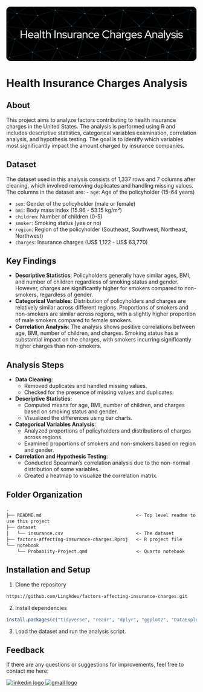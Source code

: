 ![header](header.png)
# Health Insurance Charges Analysis

## About
This project aims to analyze factors contributing to health insurance charges in the United States. The analysis is performed using R and includes descriptive statistics, categorical variables examination, correlation analysis, and hypothesis testing. The goal is to identify which variables most significantly impact the amount charged by insurance companies.

## Dataset
The dataset used in this analysis consists of 1,337 rows and 7 columns after cleaning, which involved removing duplicates and handling missing values. The columns in the dataset are:
- `age`: Age of the policyholder (15-64 years)
- `sex`: Gender of the policyholder (male or female)
- `bmi`: Body mass index (15.96 - 53.15 kg/m²)
- `children`: Number of children (0-5)
- `smoker`: Smoking status (yes or no)
- `region`: Region of the policyholder (Southeast, Southwest, Northeast, Northwest)
- `charges`: Insurance charges (US$ 1,122 - US$ 63,770)

## Key Findings
- **Descriptive Statistics**: Policyholders generally have similar ages, BMI, and number of children regardless of smoking status and gender. However, charges are significantly higher for smokers compared to non-smokers, regardless of gender.
- **Categorical Variables**: Distribution of policyholders and charges are relatively similar across different regions.
Proportions of smokers and non-smokers are similar across regions, with a slightly higher proportion of male smokers compared to female smokers.
- **Correlation Analysis**: The analysis shows positive correlations between age, BMI, number of children, and charges. Smoking status has a substantial impact on the charges, with smokers incurring significantly higher charges than non-smokers.

## Analysis Steps
- **Data Cleaning**:
    - Removed duplicates and handled missing values.
    - Checked for the presence of missing values and duplicates.
- **Descriptive Statistics**:
    - Computed means for age, BMI, number of children, and charges based on smoking status and gender.
    - Visualized the differences using bar charts.
- **Categorical Variables Analysis**:
    - Analyzed proportions of policyholders and distributions of charges across regions.
    - Examined proportions of smokers and non-smokers based on region and gender.
- **Correlation and Hypothesis Testing**:
    - Conducted Spearman’s correlation analysis due to the non-normal distribution of some variables.
    - Created a heatmap to visualize the correlation matrix.

## Folder Organization
    .
    ├── README.md                                   <- Top level readme to use this project
    ├── dataset
    │   └── insurance.csv                           <- The dataset
    ├── factors-affecting-insurance-charges.Rproj   <- R project file
    └── notebook
        └── Probabiity-Project.qmd                  <- Quarto notebook

## Installation and Setup
1. Clone the repository
```bash
https://github.com/LingAdeu/factors-affecting-insurance-charges.git
```
2. Install dependencies
```r
install.packages(c("tidyverse", "readr", "dplyr", "ggplot2", "DataExplorer", "gridExtra"))
```
3. Load the dataset and run the analysis script.

## Feedback
If there are any questions or suggestions for improvements, feel free to contact me here:

<a href="https://www.linkedin.com/in/adelia-januarto/" target="_blank">
    <img src="https://raw.githubusercontent.com/maurodesouza/profile-readme-generator/master/src/assets/icons/social/linkedin/default.svg" width="52" height="40" alt="linkedin logo"/>
  </a>
<a href="mailto:januartoadelia@gmail.com" target="_blank">
    <img src="https://raw.githubusercontent.com/maurodesouza/profile-readme-generator/master/src/assets/icons/social/gmail/default.svg"  width="52" height="40" alt="gmail logo"/>
  </a>
